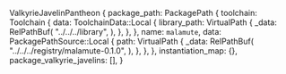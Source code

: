 ValkyrieJavelinPantheon {
    package_path: PackagePath {
        toolchain: Toolchain {
            data: ToolchainData::Local {
                library_path: VirtualPath {
                    _data: RelPathBuf(
                        "../../../library",
                    ),
                },
            },
        },
        name: `malamute`,
        data: PackagePathSource::Local {
            path: VirtualPath {
                _data: RelPathBuf(
                    "../../../registry/malamute-0.1.0",
                ),
            },
        },
    },
    instantiation_map: {},
    package_valkyrie_javelins: [],
}